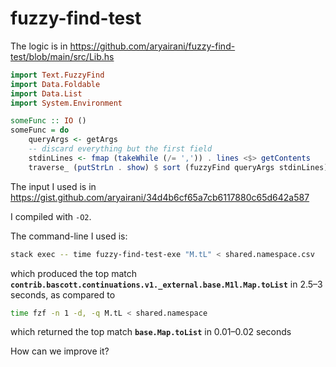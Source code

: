 # fuzzy-find-test

The logic is in https://github.com/aryairani/fuzzy-find-test/blob/main/src/Lib.hs

```haskell
import Text.FuzzyFind
import Data.Foldable
import Data.List
import System.Environment

someFunc :: IO ()
someFunc = do
    queryArgs <- getArgs
    -- discard everything but the first field
    stdinLines <- fmap (takeWhile (/= ',')) . lines <$> getContents
    traverse_ (putStrLn . show) $ sort (fuzzyFind queryArgs stdinLines)
```

The input I used is in https://gist.github.com/aryairani/34d4b6cf65a7cb6117880c65d642a587

I compiled with `-O2`.

The command-line I used is: 
```bash
stack exec -- time fuzzy-find-test-exe "M.tL" < shared.namespace.csv
```
which produced the top match **`contrib.bascott.continuations.v1._external.base.M1l.Map.toList`** in 2.5–3 seconds, as compared to 
```bash
time fzf -n 1 -d, -q M.tL < shared.namespace
```
which returned the top match **`base.Map.toList`** in 0.01–0.02 seconds

How can we improve it?
